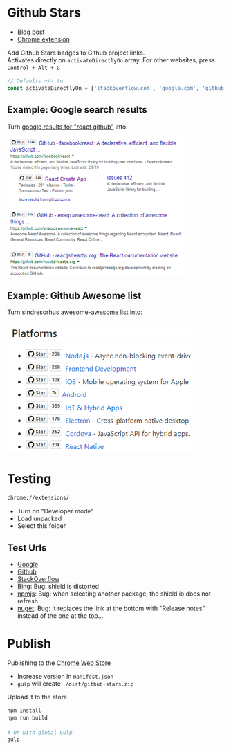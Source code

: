 Github Stars
============

- [Blog post](https://itenium.be/blog/javascript/starify-github-links/)
- [Chrome extension](https://chrome.google.com/webstore/detail/starify-github-repo-links/kpficnopciffopkhjpckhkgmnlakcmig)

Add Github Stars badges to Github project links.  
Activates directly on `activateDirectlyOn` array. For other websites, press `Control + Alt + G`

```javascript
// Defaults +/- to
const activateDirectlyOn = ['stackoverflow.com', 'google.com', 'github.com'];
```

## Example: Google search results

Turn [google results for "react github"](https://www.google.com/search?q=react+github) into:

![When googling "react github"](media/github-stars-google.png 'When googling "react github"')


## Example: Github Awesome list

Turn sindresorhus [awesome-awesome list](https://github.com/sindresorhus/awesome) into:

![sindresorhus/awesome](media/github-stars-awesome.png 'sindresorhus/awesome')


# Testing

```bash
chrome://extensions/
```

- Turn on "Developer mode"
- Load unpacked
- Select this folder


## Test Urls

- [Google](https://www.google.com/search?q=react+github)
- [Github](https://github.com/itenium-be/Mi-Ke)
- [StackOverflow](https://stackoverflow.com/questions/50605219/difference-between-npx-and-npm)
- [Bing](https://www.bing.com/search?q=github+react): Bug: shield is distorted
- [npmjs](https://www.npmjs.com/package/react): Bug: when selecting another package, the shield.io does not refresh
- [nuget](https://www.nuget.org/packages/Newtonsoft.Json): Bug: It replaces the link at the bottom with "Release notes" instead of the one at the top...


# Publish

Publishing to the [Chrome Web Store](https://chrome.google.com/webstore/detail/kpficnopciffopkhjpckhkgmnlakcmig)

- Increase version in `manifest.json`
- `gulp` will create `./dist/github-stars.zip`

Upload it to the store.


```bash
npm install
npm run build

# Or with global Gulp
gulp
```

